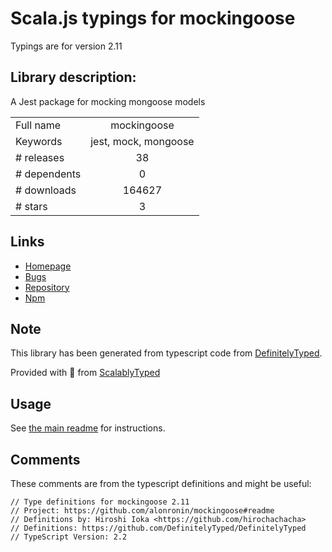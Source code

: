 
# Scala.js typings for mockingoose

Typings are for version 2.11

## Library description:
A Jest package for mocking mongoose models

|                    |                 |
| ------------------ | :-------------: |
| Full name          | mockingoose |
| Keywords           | jest, mock, mongoose |
| # releases         | 38 |
| # dependents       | 0 |
| # downloads        | 164627 |
| # stars            | 3 |

## Links
- [Homepage](https://github.com/alonronin/mockingoose#readme)
- [Bugs](https://github.com/alonronin/mockingoose/issues)
- [Repository](https://github.com/alonronin/mockingoose)
- [Npm](https://www.npmjs.com/package/mockingoose)
    


## Note
This library has been generated from typescript code from [DefinitelyTyped](https://definitelytyped.org).

Provided with :purple_heart: from [ScalablyTyped](https://github.com/oyvindberg/ScalablyTyped)

## Usage
See [the main readme](../../readme.md) for instructions.

## Comments

These comments are from the typescript definitions and might be useful:
```
// Type definitions for mockingoose 2.11
// Project: https://github.com/alonronin/mockingoose#readme
// Definitions by: Hiroshi Ioka <https://github.com/hirochachacha>
// Definitions: https://github.com/DefinitelyTyped/DefinitelyTyped
// TypeScript Version: 2.2

```


